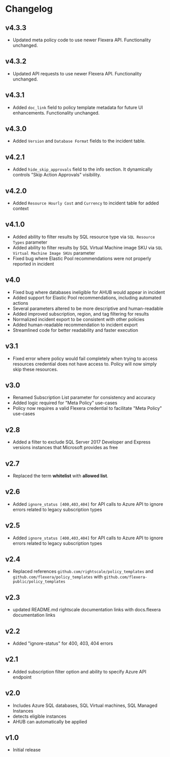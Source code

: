 # Changelog

## v4.3.3

- Updated meta policy code to use newer Flexera API. Functionality unchanged.

## v4.3.2

- Updated API requests to use newer Flexera API. Functionality unchanged.

## v4.3.1

- Added `doc_link` field to policy template metadata for future UI enhancements. Functionality unchanged.

## v4.3.0

- Added `Version` and `Database Format` fields to the incident table.

## v4.2.1

- Added `hide_skip_approvals` field to the info section. It dynamically controls "Skip Action Approvals" visibility.

## v4.2.0

- Added `Resource Hourly Cost` and `Currency` to incident table for added context

## v4.1.0

- Added ability to filter results by SQL resource type via `SQL Resource Types` parameter
- Added ability to filter results by SQL Virtual Machine image SKU via `SQL Virtual Machine Image SKUs` parameter
- Fixed bug where Elastic Pool recommendations were not properly reported in incident

## v4.0

- Fixed bug where databases ineligible for AHUB would appear in incident
- Added support for Elastic Pool recommendations, including automated actions
- Several parameters altered to be more descriptive and human-readable
- Added improved subscription, region, and tag filtering for results
- Normalized incident export to be consistent with other policies
- Added human-readable recommendation to incident export
- Streamlined code for better readability and faster execution

## v3.1

- Fixed error where policy would fail completely when trying to access resources credential does not have access to. Policy will now simply skip these resources.

## v3.0

- Renamed Subscription List parameter for consistency and accuracy
- Added logic required for "Meta Policy" use-cases
- Policy now requires a valid Flexera credential to facilitate "Meta Policy" use-cases

## v2.8

- Added a filter to exclude SQL Server 2017 Developer and Express versions instances that Microsoft provides as free

## v2.7

- Replaced the term **whitelist** with **allowed list**.

## v2.6

- Added `ignore_status [400,403,404]` for API calls to Azure API to ignore errors related to legacy subscription types

## v2.5

- Added `ignore_status [400,403,404]` for API calls to Azure API to ignore errors related to legacy subscription types

## v2.4

- Replaced references `github.com/rightscale/policy_templates` and `github.com/flexera/policy_templates` with `github.com/flexera-public/policy_templates`

## v2.3

- updated README.md rightscale documentation links with docs.flexera documentation links

## v2.2

- Added "ignore-status" for 400, 403, 404 errors

## v2.1

- Added subscription filter option and ability to specify Azure API endpoint

## v2.0

- Includes Azure SQL databases, SQL Virtual machines, SQL Managed Instances
- detects eligible instances
- AHUB can automatically be applied

## v1.0

- Initial release
